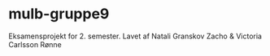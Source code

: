 # mulb-gruppe9
Eksamensprojekt for 2. semester. Lavet af Natali Granskov Zacho &amp; Victoria Carlsson Rønne
